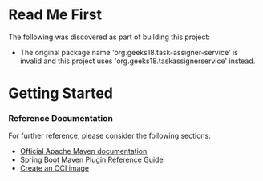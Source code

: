 # Read Me First
The following was discovered as part of building this project:

* The original package name 'org.geeks18.task-assigner-service' is invalid and this project uses 'org.geeks18.taskassignerservice' instead.

# Getting Started

### Reference Documentation
For further reference, please consider the following sections:

* [Official Apache Maven documentation](https://maven.apache.org/guides/index.html)
* [Spring Boot Maven Plugin Reference Guide](https://docs.spring.io/spring-boot/docs/2.4.3/maven-plugin/reference/html/)
* [Create an OCI image](https://docs.spring.io/spring-boot/docs/2.4.3/maven-plugin/reference/html/#build-image)

